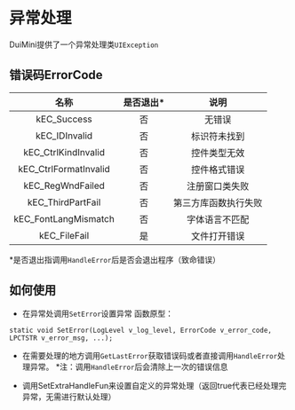 # 异常处理
DuiMini提供了一个异常处理类`UIException`

## 错误码ErrorCode ##
|名称|是否退出*|说明|
| :---: | :---: | :---: |
|kEC_Success|否|无错误|
|kEC_IDInvalid|否|标识符未找到|
|kEC_CtrlKindInvalid|否|控件类型无效|
|kEC_CtrlFormatInvalid|否|控件格式错误|
|kEC_RegWndFailed|否|注册窗口类失败|
|kEC_ThirdPartFail|否|第三方库函数执行失败|
|kEC_FontLangMismatch|否|字体语言不匹配|
|kEC_FileFail|是|文件打开错误|
*是否退出指调用`HandleError`后是否会退出程序（致命错误）

## 如何使用 ##
- 在异常处调用`SetError`设置异常
函数原型：
```
static void SetError(LogLevel v_log_level, ErrorCode v_error_code, LPCTSTR v_error_msg, ...);
```

- 在需要处理的地方调用`GetLastError`获取错误码或者直接调用`HandleError`处理异常。
*注：调用`HandleError`后会清除上一次的错误信息

- 调用SetExtraHandleFun来设置自定义的异常处理（返回true代表已经处理完异常，无需进行默认处理）